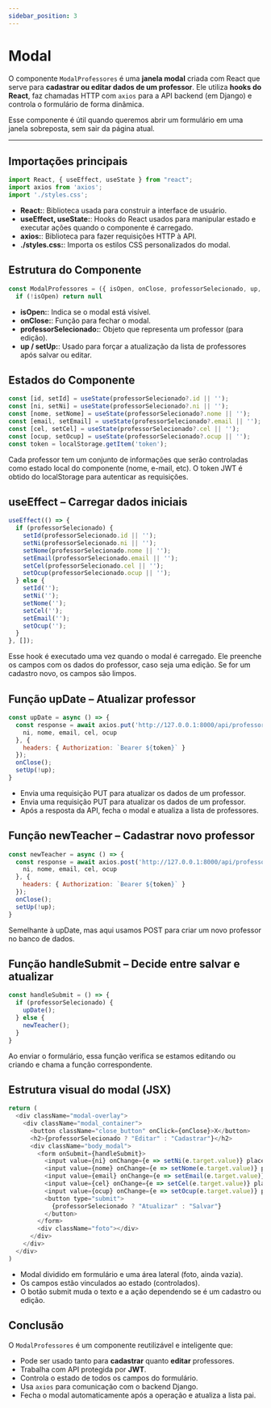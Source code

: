 ```yaml
---
sidebar_position: 3
---
```


# Modal

O componente `ModalProfessores` é uma **janela modal** criada com React que serve para **cadastrar ou editar dados de um professor**. Ele utiliza **hooks do React**, faz chamadas HTTP com `axios` para a API backend (em Django) e controla o formulário de forma dinâmica.

Esse componente é útil quando queremos abrir um formulário em uma janela sobreposta, sem sair da página atual.

---

## Importações principais

```javascript
import React, { useEffect, useState } from "react";
import axios from 'axios';
import './styles.css';
```

- **React:**: Biblioteca usada para construir a interface de usuário.
- **useEffect, useState:**: Hooks do React usados para manipular estado e executar ações quando o componente é carregado.
- **axios:**: Biblioteca para fazer requisições HTTP à API.
- **./styles.css:**: Importa os estilos CSS personalizados do modal.

## Estrutura do Componente

```javascript
const ModalProfessores = ({ isOpen, onClose, professorSelecionado, up, setUp }) => {
  if (!isOpen) return null
```
- **isOpen:**: Indica se o modal está visível.
- **onClose:**: Função para fechar o modal.
- **professorSelecionado:**: Objeto que representa um professor (para edição).
- **up / setUp:**: Usado para forçar a atualização da lista de professores após salvar ou editar.

## Estados do Componente

```javascript
const [id, setId] = useState(professorSelecionado?.id || '');
const [ni, setNi] = useState(professorSelecionado?.ni || '');
const [nome, setNome] = useState(professorSelecionado?.nome || '');
const [email, setEmail] = useState(professorSelecionado?.email || '');
const [cel, setCel] = useState(professorSelecionado?.cel || '');
const [ocup, setOcup] = useState(professorSelecionado?.ocup || '');
const token = localStorage.getItem('token');
```

Cada professor tem um conjunto de informações que serão controladas como estado local do componente (nome, e-mail, etc). O token JWT é obtido do localStorage para autenticar as requisições.

## useEffect – Carregar dados iniciais

```javascript
useEffect(() => {
  if (professorSelecionado) {
    setId(professorSelecionado.id || '');
    setNi(professorSelecionado.ni || '');
    setNome(professorSelecionado.nome || '');
    setEmail(professorSelecionado.email || '');
    setCel(professorSelecionado.cel || '');
    setOcup(professorSelecionado.ocup || '');
  } else {
    setId('');
    setNi('');
    setNome('');
    setCel('');
    setEmail('');
    setOcup('');
  }
}, []);
```

Esse hook é executado uma vez quando o modal é carregado. Ele preenche os campos com os dados do professor, caso seja uma edição. Se for um cadastro novo, os campos são limpos.

## Função upDate – Atualizar professor

```javascript
const upDate = async () => {
  const response = await axios.put('http://127.0.0.1:8000/api/professores', {
    ni, nome, email, cel, ocup
  }, {
    headers: { Authorization: `Bearer ${token}` }
  });
  onClose();
  setUp(!up);
}
```
- Envia uma requisição PUT para atualizar os dados de um professor.
- Envia uma requisição PUT para atualizar os dados de um professor.
- Após a resposta da API, fecha o modal e atualiza a lista de professores.

## Função newTeacher – Cadastrar novo professor

```javascript
const newTeacher = async () => {
  const response = await axios.post('http://127.0.0.1:8000/api/professores', {
    ni, nome, email, cel, ocup
  }, {
    headers: { Authorization: `Bearer ${token}` }
  });
  onClose();
  setUp(!up);
}
```

Semelhante à upDate, mas aqui usamos POST para criar um novo professor no banco de dados.

## Função handleSubmit – Decide entre salvar e atualizar

```javascript
const handleSubmit = () => {
  if (professorSelecionado) {
    upDate();
  } else {
    newTeacher();
  }
}
```

Ao enviar o formulário, essa função verifica se estamos editando ou criando e chama a função correspondente.

## Estrutura visual do modal (JSX)

```javascript
return (
  <div className="modal-overlay">
    <div className="modal_container">
      <button className="close_button" onClick={onClose}>X</button>
      <h2>{professorSelecionado ? "Editar" : "Cadastrar"}</h2>
      <div className="body_modal">
        <form onSubmit={handleSubmit}>
          <input value={ni} onChange={e => setNi(e.target.value)} placeholder="NI" />
          <input value={nome} onChange={e => setNome(e.target.value)} placeholder="NOME" />
          <input value={email} onChange={e => setEmail(e.target.value)} placeholder="EMAIL" />
          <input value={cel} onChange={e => setCel(e.target.value)} placeholder="CELULAR" />
          <input value={ocup} onChange={e => setOcup(e.target.value)} placeholder="OCUP" />
          <button type="submit">
            {professorSelecionado ? "Atualizar" : "Salvar"}
          </button>
        </form>
        <div className="foto"></div>
      </div>
    </div>
  </div>
)
```

- Modal dividido em formulário e uma área lateral (foto, ainda vazia).
- Os campos estão vinculados ao estado (controlados).
- O botão submit muda o texto e a ação dependendo se é um cadastro ou edição.

## Conclusão

O `ModalProfessores` é um componente reutilizável e inteligente que:

- Pode ser usado tanto para **cadastrar** quanto **editar** professores.
- Trabalha com API protegida por **JWT**.
- Controla o estado de todos os campos do formulário.
- Usa `axios` para comunicação com o backend Django.
- Fecha o modal automaticamente após a operação e atualiza a lista pai.